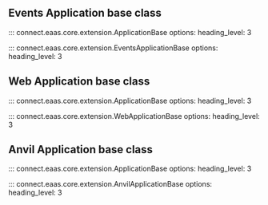 ## Events Application base class

::: connect.eaas.core.extension.ApplicationBase
    options:
        heading_level: 3

::: connect.eaas.core.extension.EventsApplicationBase
    options:
        heading_level: 3

## Web Application base class

::: connect.eaas.core.extension.ApplicationBase
    options:
        heading_level: 3

::: connect.eaas.core.extension.WebApplicationBase
    options:
        heading_level: 3


## Anvil Application base class

::: connect.eaas.core.extension.ApplicationBase
    options:
        heading_level: 3

::: connect.eaas.core.extension.AnvilApplicationBase
    options:
        heading_level: 3